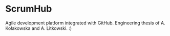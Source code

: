 # ScrumHub
Agile development platform integrated with GitHub. Engineering thesis of A. Kołakowska and A. Litkowski.
:)
